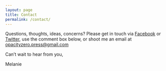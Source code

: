 ```yaml
---
layout: page
title: Contact
permalink: /contact/
---
```


Questions, thoughts, ideas, concerns? Please get in touch via
[Facebook](https://www.facebook.com/pages/Opacity-Zero/858503340907496) or
[Twitter](https://twitter.com/opacity0press), use the comment box below, or
shoot me an email at [opacityzero.press@gmail.com](mailto:opacityzero.press@gmail.com)

Can’t wait to hear from you,

Melanie
